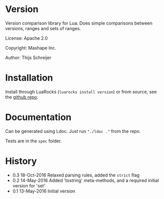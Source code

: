 Version
=======

Version comparison library for Lua. Does simple comparisons between versions, 
ranges and sets of ranges.

License: Apache 2.0

Copyright: Mashape Inc.

Author: Thijs Schreijer

Installation
============
Install through LuaRocks (`luarocks install version`) or from source, see the [github repo](https://github.com/Mashape/version.lua).

Documentation
=============
Can be generated using Ldoc. Just run `"./ldoc ."` from the repo.

Tests are in the `spec` folder.

History
=======

- 0.3   18-Oct-2016     Relaxed parsing rules, added the `strict` flag
- 0.2   14-May-2016     Added 'tostring' meta-methods, and a required initial version for 'set'
- 0.1   13-May-2016     Initial version